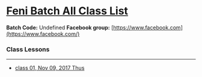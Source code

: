 # [Feni Batch All Class List](https://poloey.github.io/feni-uy-sun)

**Batch Code:** Undefined
**Facebook group:** [https://www.facebook.com](https://www.facebook.com/)






### Class Lessons

--------
* [class 01, Nov 09, 2017 Thus](https://github.com/poloey/01_feni_uy_sun_nov_09)

